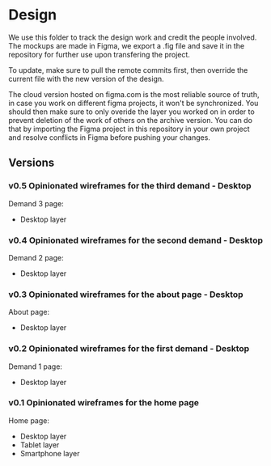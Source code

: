 # Design

We use this folder to track the design work and credit the people involved. The mockups are made in Figma, we export a .fig file and save it in the repository for further use upon transfering the project.

To update, make sure to pull the remote commits first, then override the current file with the new version of the design.

The cloud version hosted on figma.com is the most reliable source of truth, in case you work on different figma projects, it won't be synchronized.
You should then make sure to only overide the layer you worked on in order to prevent deletion of the work of others on the archive version.
You can do that by importing the Figma project in this repository in your own project and resolve conflicts in Figma before pushing your changes.

## Versions

### v0.5 Opinionated wireframes for the third demand - Desktop

Demand 3 page:
* Desktop layer

### v0.4 Opinionated wireframes for the second demand - Desktop

Demand 2 page:
* Desktop layer

### v0.3 Opinionated wireframes for the about page - Desktop

About page:
* Desktop layer

### v0.2 Opinionated wireframes for the first demand - Desktop

Demand 1 page:
* Desktop layer

### v0.1 Opinionated wireframes for the home page

Home page:
* Desktop layer
* Tablet layer
* Smartphone layer